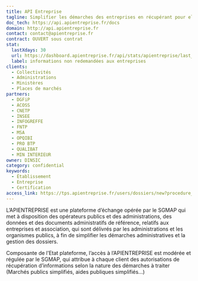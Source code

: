 ```yaml
---
title: API Entreprise
tagline: Simplifier les démarches des entreprises en récupérant pour elles leurs documents administratifs
doc_tech: https://api.apientreprise.fr/docs
domain: http://api.apientreprise.fr
contact: contact@apientreprise.fr
contract: OUVERT sous contrat
stat:
  lastXdays: 30
  url: https://dashboard.apientreprise.fr/api/stats/apientreprise/last_30_days_requests
  label: informations non redemandées aux entreprises
clients:
  - Collectivités
  - Administrations
  - Ministères
  - Places de marchés
partners:
  - DGFiP
  - ACOSS
  - CNETP
  - INSEE
  - INFOGREFFE
  - FNTP
  - MSA
  - OPQIBI
  - PRO BTP
  - QUALIBAT
  - MIN INTERIEUR
owner: DINSIC
category: confidential
keywords:
  - Établissement
  - Entreprise
  - Certification
access_link: https://tps.apientreprise.fr/users/dossiers/new?procedure_id=33
---
```


L’APIENTREPRISE est une plateforme d’échange opérée par le SGMAP qui met à disposition des opérateurs publics et des administrations, des données et des documents administratifs de référence, relatifs aux entreprises et association, qui sont délivrés par les administrations et les organismes publics, à fin de simplifier les démarches administratives et la gestion des dossiers.

Composante de l’Etat plateforme, l’accès à l’APIENTREPRISE est modérée et régulée par le SGMAP, qui attribue à chaque client des autorisations de récupération d’informations selon la nature des démarches à traiter (Marchés publics simplifiés, aides publiques simplifiés…)
